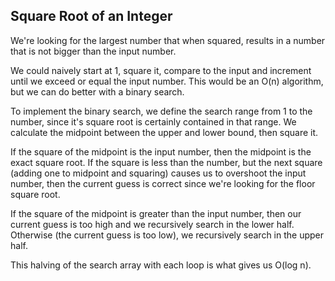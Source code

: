 ## Square Root of an Integer

We're looking for the largest number that when squared, results in a number that is not bigger than the input number.

We could naively start at 1, square it, compare to the input and increment until we exceed or equal the input number. This would be an O(n) algorithm, but we can do better with a binary search.

To implement the binary search, we define the search range from 1 to the number, since it's square root is certainly contained in that range. We calculate the midpoint between the upper and lower bound, then square it. 

If the square of the midpoint is the input number, then the midpoint is the exact square root. If the square is less than the number, but the next square (adding one to midpoint and squaring) causes us to overshoot the input number, then the current guess is correct since we're looking for the floor square root.

If the square of the midpoint is greater than the input number, then our current guess is too high and we recursively search in the lower half. Otherwise (the current guess is too low), we recursively search in the upper half.

This halving of the search array with each loop is what gives us O(log n).